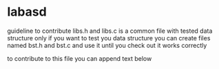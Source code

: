 # labasd
guideline to contribute
libs.h and libs.c is a common file with tested data structure only
if you want to test you data structure you can create files named bst.h and bst.c and use it until you check out it works correctly

to contribute to this file you can append text below
